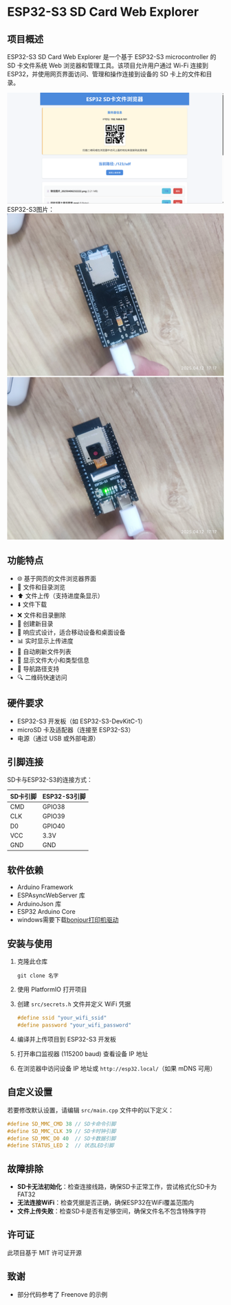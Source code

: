# ESP32-S3 SD Card Web Explorer

## 项目概述

ESP32-S3 SD Card Web Explorer 是一个基于 ESP32-S3 microcontroller 的 SD 卡文件系统 Web 浏览器和管理工具。该项目允许用户通过 Wi-Fi 连接到 ESP32，并使用网页界面访问、管理和操作连接到设备的 SD 卡上的文件和目录。

![ESP32-S3 SD卡管理器](./image.png)
ESP32-S3图片：
![ESP32-S3](./IMG_back.jpg)
![ESP32-S3](./IMG_front.jpg)

## 功能特点

- 🌐 基于网页的文件浏览器界面
- 📁 文件和目录浏览
- ⬆️ 文件上传（支持进度条显示）
- ⬇️ 文件下载
- ❌ 文件和目录删除
- 📂 创建新目录
- 📱 响应式设计，适合移动设备和桌面设备
- 📊 实时显示上传进度
- 🔄 自动刷新文件列表
- 📝 显示文件大小和类型信息
- 📍 导航路径支持
- 🔍 二维码快速访问

## 硬件要求

- ESP32-S3 开发板（如 ESP32-S3-DevKitC-1）
- microSD 卡及适配器（连接至 ESP32-S3）
- 电源（通过 USB 或外部电源）

## 引脚连接

SD卡与ESP32-S3的连接方式：

| SD卡引脚 | ESP32-S3引脚 |
|----------|-------------|
| CMD      | GPIO38      |
| CLK      | GPIO39      |
| D0       | GPIO40      |
| VCC      | 3.3V        |
| GND      | GND         |

## 软件依赖

- Arduino Framework
- ESPAsyncWebServer 库
- ArduinoJson 库
- ESP32 Arduino Core
- windows需要下载[bonjour打印机驱动](https://support.apple.com/en-us/106380)

## 安装与使用

1. 克隆此仓库
   ```
   git clone 名字
   ```

2. 使用 PlatformIO 打开项目
   
3. 创建 `src/secrets.h` 文件并定义 WiFi 凭据
   ```cpp
   #define ssid "your_wifi_ssid"
   #define password "your_wifi_password"
   ```

4. 编译并上传项目到 ESP32-S3 开发板

5. 打开串口监视器 (115200 baud) 查看设备 IP 地址

6. 在浏览器中访问设备 IP 地址或 `http://esp32.local/`（如果 mDNS 可用）

## 自定义设置

若要修改默认设置，请编辑 `src/main.cpp` 文件中的以下定义：

```cpp
#define SD_MMC_CMD 38 // SD卡命令引脚
#define SD_MMC_CLK 39 // SD卡时钟引脚
#define SD_MMC_D0 40  // SD卡数据引脚
#define STATUS_LED 2  // 状态LED引脚
```

## 故障排除

- **SD卡无法初始化**：检查连接线路，确保SD卡正常工作，尝试格式化SD卡为FAT32
- **无法连接WiFi**：检查凭据是否正确，确保ESP32在WiFi覆盖范围内
- **文件上传失败**：检查SD卡是否有足够空间，确保文件名不包含特殊字符

## 许可证

此项目基于 MIT 许可证开源

## 致谢

- 部分代码参考了 Freenove 的示例
